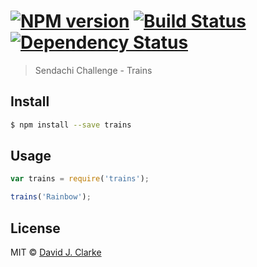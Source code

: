 #  [![NPM version][npm-image]][npm-url] [![Build Status][travis-image]][travis-url] [![Dependency Status][daviddm-image]][daviddm-url]

> Sendachi Challenge - Trains


## Install

```sh
$ npm install --save trains
```


## Usage

```js
var trains = require('trains');

trains('Rainbow');
```


## License

MIT © [David J. Clarke]()


[npm-image]: https://badge.fury.io/js/trains.svg
[npm-url]: https://npmjs.org/package/trains
[travis-image]: https://travis-ci.org//trains.svg?branch=master
[travis-url]: https://travis-ci.org//trains
[daviddm-image]: https://david-dm.org//trains.svg?theme=shields.io
[daviddm-url]: https://david-dm.org//trains
